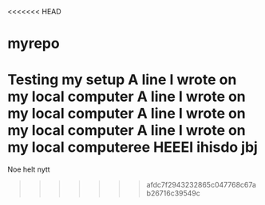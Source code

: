 <<<<<<< HEAD
# myrepo
Testing my setup
A line I wrote on my local computer
A line I wrote on my local computer
A line I wrote on my local computer
A line I wrote on my local computeree
HEEEI
ihisdo
jbj
=======
Noe helt nytt
>>>>>>> afdc7f2943232865c047768c67ab26716c39549c

